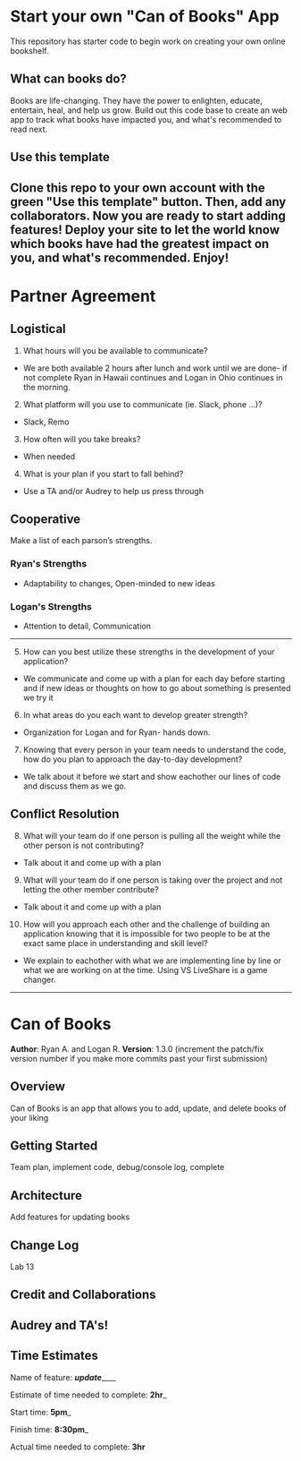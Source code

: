 # Start your own "Can of Books" App

This repository has starter code to begin work on creating your own online bookshelf.

## What can books do?

Books are life-changing. They have the power to enlighten, educate, entertain, heal, and help us grow. Build out this code base to create an web app to track what books have impacted you, and what's recommended to read next.

## Use this template

Clone this repo to your own account with the green "Use this template" button. Then, add any collaborators. Now you are ready to start adding features! Deploy your site to let the world know which books have had the greatest impact on you, and what's recommended. Enjoy!
-------------------------------------------------------------------------------
# Partner Agreement

## Logistical
  1. What hours will you be available to communicate?

  - We are both available 2 hours after lunch and work until we are done- if not complete Ryan in Hawaii continues and Logan in Ohio continues in the morning.

  2. What platform will you use to communicate (ie. Slack, phone …)?
  
  - Slack, Remo
  
  3. How often will you take breaks?
  
  - When needed
  
  4. What is your plan if you start to fall behind?
  
  - Use a TA and/or Audrey to help us press through

## Cooperative
Make a list of each parson’s strengths.
  ### Ryan's Strengths
  - Adaptability to changes, Open-minded to new ideas
  ### Logan's Strengths
  - Attention to detail, Communication
-------------------------------------------------------------------------------
  5. How can you best utilize these strengths in the development of your application?
  
  - We communicate and come up with a plan for each day before starting and if new ideas or thoughts on how to go about something is presented we try it
  
  6. In what areas do you each want to develop greater strength?
  
  - Organization for Logan and for Ryan- hands down.
  
  7. Knowing that every person in your team needs to understand the code, how do you plan to approach the day-to-day development?
  
  - We talk about it before we start and show eachother our lines of code and discuss them as we go.

## Conflict Resolution
  8. What will your team do if one person is pulling all the weight while the other person is not contributing?
  - Talk about it and come up with a plan
  9. What will your team do if one person is taking over the project and not letting the other member contribute?
  - Talk about it and come up with a plan
  10. How will you approach each other and the challenge of building an application knowing that it is impossible for two people to be at the exact same place in understanding and skill level?
  - We explain to eachother with what we are implementing line by line or what we are working on at the time. Using VS LiveShare is a game changer.
-------------------------------------------------------------------------------
# Can of Books

**Author**: Ryan A. and Logan R.
**Version**: 1.3.0 (increment the patch/fix version number if you make more commits past your first submission)

## Overview
  Can of Books is an app that allows you to add, update, and delete books of your liking

## Getting Started
  Team plan, implement code, debug/console log, complete

## Architecture
  Add features for updating books

## Change Log
  Lab 13

## Credit and Collaborations
  Audrey and TA's!
-------------------------------------------------------------------------------
## Time Estimates

  Name of feature: _____update_________

  Estimate of time needed to complete: __2hr___

  Start time: __5pm___

  Finish time: __8:30pm___

  Actual time needed to complete: __3hr__

